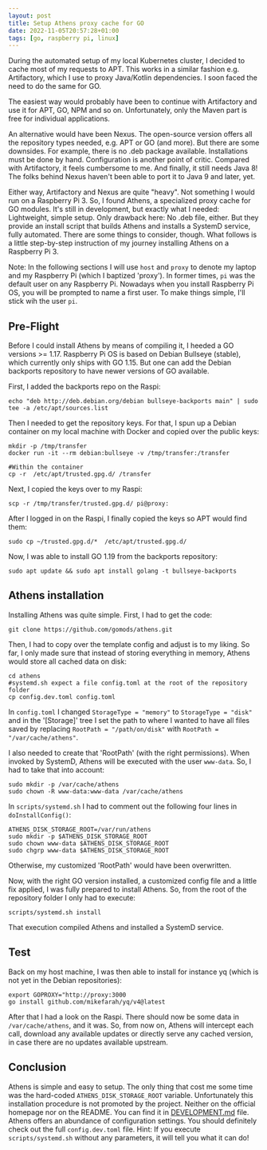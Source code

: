```yaml
---
layout: post
title: Setup Athens proxy cache for GO
date: 2022-11-05T20:57:28+01:00
tags: [go, raspberry pi, linux]
---
```


During the automated setup of my local Kubernetes cluster, I decided to cache most of my requests to APT. This works in a similar fashion e.g. Artifactory, which I use to proxy Java/Kotlin dependencies. I soon faced the need to do the same for GO.

The easiest way would probably have been to continue with Artifactory and use it for APT, GO, NPM and so on. Unfortunately, only the Maven part is free for individual applications.

An alternative would have been Nexus. The open-source version offers all the repository types needed, e.g. APT or GO (and more). But there are some downsides. For example, there is no .deb package available. Installations must be done by hand. Configuration is another point of critic. Compared with Artifactory, it feels cumbersome to me. And finally, it still needs Java 8! The folks behind Nexus haven't been able to port it to Java 9 and later, yet.

Either way, Artifactory and Nexus are quite "heavy". Not something I would run on a Raspberry Pi 3. So, I found Athens, a specialized proxy cache for GO modules. It's still in development, but exactly what I needed: Lightweight, simple setup. Only drawback here: No .deb file, either. But they provide an install script that builds Athens and installs a SystemD service, fully automated. There are some things to consider, though. What follows is a little step-by-step instruction of my journey installing Athens on a Raspberry Pi 3.

Note: In the following sections I will use  `host` and `proxy` to denote my laptop and my Raspberry Pi (which I baptized 'proxy'). In former times, `pi` was the default user on any Raspberry Pi. Nowadays when you install Raspberry Pi OS, you will be prompted to name a first user. To make things simple, I'll stick wih the user `pi`.

## Pre-Flight

Before I could install Athens by means of compiling it, I heeded a GO versions >= 1.17. Raspberry Pi OS is based on Debian Bullseye (stable), which currently only ships with GO 1.15. But one can add the Debian backports repository to have newer versions of GO available. 

First, I added the backports repo on the Raspi:

    echo "deb http://deb.debian.org/debian bullseye-backports main" | sudo tee -a /etc/apt/sources.list

Then I needed to get the repository keys. For that, I spun up a Debian container on my local machine with Docker and copied over the public keys:

    mkdir -p /tmp/transfer
    docker run -it --rm debian:bullseye -v /tmp/transfer:/transfer

    #Within the container
    cp -r  /etc/apt/trusted.gpg.d/ /transfer

Next, I copied the keys over to my Raspi:

    scp -r /tmp/transfer/trusted.gpg.d/ pi@proxy:

After I logged in on the Raspi, I finally copied the keys so APT would find them:

    sudo cp ~/trusted.gpg.d/*  /etc/apt/trusted.gpg.d/ 

Now, I was able to install GO 1.19 from the backports repository:

    sudo apt update && sudo apt install golang -t bullseye-backports

## Athens installation

Installing Athens was quite simple. First, I had to get the code:

    git clone https://github.com/gomods/athens.git
    
Then, I had to copy over the template config and adjust is to my liking. So far, I only made sure that instead of storing everything in memory, Athens would store all cached data on disk:

    cd athens
    #systemd.sh expect a file config.toml at the root of the repository folder
    cp config.dev.toml config.toml

In `config.toml` I changed `StorageType = "memory"` to `StorageType = "disk"` and in the '[Storage]' tree I set the path to where I wanted to have all files saved by replacing `RootPath = "/path/on/disk"` with `RootPath = "/var/cache/athens"`.

I also needed to create that 'RootPath' (with the right permissions). When invoked by SystemD, Athens will be executed with the user `www-data`. So, I had to take that into account:

    sudo mkdir -p /var/cache/athens
    sudo chown -R www-data:www-data /var/cache/athens

In `scripts/systemd.sh` I had to comment out the following four lines in `doInstallConfig()`:

    ATHENS_DISK_STORAGE_ROOT=/var/run/athens
    sudo mkdir -p $ATHENS_DISK_STORAGE_ROOT
    sudo chown www-data $ATHENS_DISK_STORAGE_ROOT
    sudo chgrp www-data $ATHENS_DISK_STORAGE_ROOT

Otherwise, my customized 'RootPath' would have been overwritten.

Now, with the right GO version installed, a customized config file and a little fix applied, I was fully prepared to install Athens. So, from the root of the repository folder I only had to execute:

    scripts/systemd.sh install

That execution compiled Athens and installed a SystemD service.

## Test

Back on my host machine, I was then able to install for instance yq (which is not yet in the Debian repositories):

    export GOPROXY="http://proxy:3000
    go install github.com/mikefarah/yq/v4@latest
    
After that I had a look on the Raspi. There should now be some data in `/var/cache/athens`, and it was. So, from now on, Athens will intercept each call, download any available updates or directly serve any cached version, in case there are no updates available upstream.

## Conclusion

Athens is simple and easy to setup. The only thing that cost me some time was the hard-coded `ATHENS_DISK_STORAGE_ROOT` variable. Unfortunately this installation procedure is not promoted by the project. Neither on the official homepage nor on the README. You can find it in [DEVELOPMENT.md](https://github.com/gomods/athens/blob/main/DEVELOPMENT.md) file. Athens offers an abundance of configuration settings. You should definitely check out the full `config.dev.toml` file. Hint: If you execute `scripts/systemd.sh` without any parameters, it will tell you what it can do!
